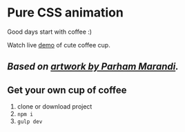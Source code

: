 # Pure CSS animation

Good days start with coffee :) 

Watch live [demo](https://codepen.io/keirafoxy/pen/JgdBVW) of cute coffee cup.

*Based on [artwork by Parham Marandi](https://dribbble.com/shots/6473997-Cute-Cup).*
---------------------

## Get your own cup of coffee
1. clone or download project
2. `npm i`
3. `gulp dev` 
